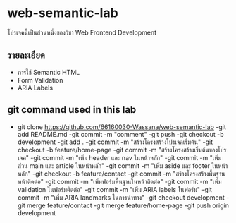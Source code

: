 # web-semantic-lab
โปรเจคนี้เป็นส่วนหนึ่งของวิชา Web Frontend Development 
## รายละเอียด 
- การใช้ Semantic HTML 
- Form Validation 
- ARIA Labels
## git command used in this lab
- git clone https://github.com/66160030-Wassana/web-semantic-lab
-git add README.md
-git commit -m "comment"
-git push
-git checkout -b development
-git add .
-git commit -m "สร้างโครงสร้างโปรเจคเริ่มต้น"
-git checkout -b feature/home-page
-git commit -m "สร้างโครงสร้างเริ่มต้นของโปรเจค"
-git commit -m "เพิ่ม header และ nav ในหน้าหลัก"
-git commit -m "เพิ่มส่วน main และ article ในหน้าหลัก"
-git commit -m "เพิ่ม aside และ footer ในหน้าหลัก"
-git checkout -b feature/contact
-git commit -m "สร้างโครงสร้างพื้นฐานหน้าติดต่อ"
-git commit -m "เพิ่มฟอร์มพื้นฐานในหน้าติดต่อ"
-git commit -m "เพิ่ม validation ในฟอร์มติดต่อ"
-git commit -m "เพิ่ม ARIA labels ในฟอร์ม"
-git commit -m "เพิ่ม ARIA landmarks ในการนําทาง"
-git checkout development
-git merge feature/contact
-git merge feature/home-page
-git push origin development

